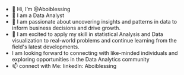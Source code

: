 - 👋 Hi, I’m @Aboiblessing
- 👀 I am a Data Analyst
- 🌱 I am passionate about uncovering insights and patterns in data to inform business decisions and drive growth.
- 💞️ I am excited to apply my skill in statistical Analysis and Data visualization to real-world problems and continue learning from the field's latest developments.
- I am looking forward to connecting with like-minded individuals and exploring opportunities in the Data Analytics community
- 📫 connect with Me:
  linkedln: Aboiblessing
  
  

<!---
Aboiblessing/Aboiblessing is a ✨ special ✨ repository because its `README.md` (this file) appears on your GitHub profile.
You can click the Preview link to take a look at your changes.
--->
